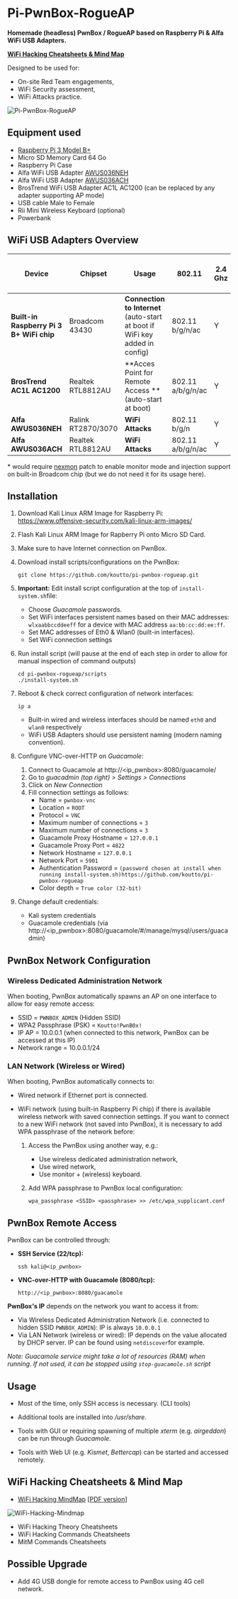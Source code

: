 
Pi-PwnBox-RogueAP
===============================================================================

**Homemade (headless) PwnBox / RogueAP based on Raspberry Pi & Alfa WiFi USB Adapters.**

[**WiFi Hacking Cheatsheets & Mind Map**](#wifi-hacking-cheatsheets--mind-map)

Designed to be used for:

- On-site Red Team engagements,
- WiFi Security assessment, 
- WiFi Attacks practice.



![Pi-PwnBox-RogueAP](img/pwnbox-rogueap.png)



Equipment used
--------------

- [Raspberry Pi 3 Model B+](https://www.raspberrypi.org/products/raspberry-pi-3-model-b-plus)
- Micro SD Memory Card 64 Go
- Raspberry Pi Case
- Alfa WiFi USB Adapter [AWUS036NEH](https://www.alfa.com.tw/products_detail/10.htm)
- Alfa WiFi USB Adapter [AWUS036ACH](https://www.alfa.com.tw/products_detail/1.htm)
- BrosTrend WiFi USB Adapter AC1L AC1200 (can be replaced by any adapter supporting AP mode)
- USB cable Male to Female
- Rii Mini Wireless Keyboard (optional)
- Powerbank



WiFi USB Adapters Overview
--------------------------

| Device | Chipset  | Usage | 802.11 | 2.4 Ghz | 5 Ghz | Kali support out-of-box | Monitor Mode | Injection | AP Mode |
|----------|--------|--------|--------|------|-------------------------|--------------|-----------|---------|--------|
| **Built-in Raspberry Pi 3 B+ WiFi chip** | Broadcom 43430 | **Connection to Internet** (auto-start at boot if WiFi key added in config) | 802.11 b/g/n/ac | Y | Y | Y | N* | N* | Y |
| **BrosTrend AC1L AC1200** | Realtek RTL8812AU | **Acces Point for Remote Access **(auto-start at boot) | 802.11 a/b/g/n/ac | Y | Y | N | Y | N | Y |
| **Alfa AWUS036NEH** | Ralink RT2870/3070 | **WiFi Attacks** | 802.11 b/g/n | Y | N | Y | Y | Y | Y |
| **Alfa AWUS036ACH** | Realtek RTL8812AU | **WiFi Attacks** | 802.11 a/b/g/n/ac | Y | Y | Y | Y | Y | Y |

\* would require [nexmon](https://github.com/seemoo-lab/nexmon) patch to enable monitor mode and injection support on built-in Broadcom chip (but we do not need it for its usage here).



Installation
------------

1. Download Kali Linux ARM Image for Raspberry Pi: https://www.offensive-security.com/kali-linux-arm-images/

2. Flash Kali Linux ARM Image for Rapberry Pi onto Micro SD Card.

3. Make sure to have Internet connection on PwnBox.

4. Download install scripts/configurations on the PwnBox:

   ```
   git clone https://github.com/koutto/pi-pwnbox-rogueap.git
   ```

5. **Important:** Edit install script configuration at the top of `install-system.sh`file:

   - Choose *Guacamole* passwords.
   - Set WiFi interfaces persistent names based on their MAC addresses: `wlxaabbccddeeff` for a device with MAC address `aa:bb:cc:dd:ee:ff`.
   - Set MAC addresses of Eth0 & Wlan0 (built-in interfaces).
   - Set WiFi connection settings

6. Run install script (will pause at the end of each step in order to allow for manual inspection of command outputs)

   ```
   cd pi-pwnbox-rogueap/scripts
   ./install-system.sh
   ```

7. Reboot & check correct configuration of network interfaces:

   ```
   ip a
   ```

   - Built-in wired and wireless interfaces should be named `eth0` and `wlan0` respectively
   - WiFi USB Adapters should use persistent naming (modern naming convention).

8. Configure VNC-over-HTTP on *Guacamole*:

   1. Connect to Guacamole at http://<ip_pwnbox>:8080/guacamole/
   2. Go to *guacadmin (top right) > Settings > Connections*
   3. Click on *New Connection*
   4. Fill connection settings as follows:
      - Name = `pwnbox-vnc`
      - Location = `ROOT`
      - Protocol = `VNC`
      - Maximum number of connections = `3`
      - Maximum number of connections = `3`
      - Guacamole Proxy Hostname = `127.0.0.1`
      - Guacamole Proxy Port = `4822`
      - Network Hostname = `127.0.0.1`
      - Network Port = `5901`
      - Authentication Password = `(password chosen at install when running install-system.sh)https://github.com/koutto/pi-pwnbox-rogueap`
      - Color depth = `True color (32-bit)`

9. Change default credentials:
   - Kali system credentials
   - Guacamole credentials (via http://<ip_pwnbox>:8080/guacamole/#/manage/mysql/users/guacadmin)



## PwnBox Network Configuration

### Wireless Dedicated Administration Network

 When booting, PwnBox automatically spawns an AP on one interface to allow for easy remote access:

- SSID = `PWNBOX_ADMIN` (Hidden SSID)
- WPA2  Passphrase (PSK) = `Koutto!PwnB0x!`
- IP AP = 10.0.0.1 (when connected to this network, PwnBox can be accessed at this IP)
- Network range = 10.0.0.1/24

### LAN Network (Wireless or Wired)

When booting, PwnBox automatically connects to:

- Wired network if Ethernet port is connected.

- WiFi network (using built-in Raspberry Pi chip) if there is available wireless network with saved connection settings. If you want to connect to a new WiFi network (not saved into PwnBox), it is necessary to add WPA passphrase of the network before:

  1. Access the PwnBox using another way, e.g.:

     - Use wireless dedicated administration network,
     - Use wired network,
     - Use monitor + (wireless) keyboard.

  2. Add WPA passphrase to PwnBox local configuration:

     ```
     wpa_passphrase <SSID> <passphrase> >> /etc/wpa_supplicant.conf
     ```



## PwnBox Remote Access

PwnBox can be controlled through:

- **SSH Service (22/tcp):**

  ```
  ssh kali@<ip_pwnbox>
  ```

- **VNC-over-HTTP with Guacamole (8080/tcp):** 

  ```
  http://<ip_pwnbox>:8080/guacamole
  ```

**PwnBox's IP** depends on the network you want to access it from:

- Via Wireless Dedicated Administration Network (i.e. connected to hidden SSID `PWNBOX_ADMIN`): IP is always `10.0.0.1`
- Via LAN Network (wireless or wired): IP depends on the value allocated by DHCP server. IP can be found using `netdiscover`for example.

*Note: Guacamole service might take a lot of resources (RAM) when running. If not used, it can be stopped using `stop-guacamole.sh` script*



## Usage

- Most of the time, only SSH access is necessary. (CLI tools)

- Additional tools are installed into */usr/share*.

- Tools with GUI or requiring spawning of multiple *xterm* (e.g. *airgeddon*) can be run through *Guacamole*.

- Tools with Web UI (e.g. *Kismet*, *Bettercap*) can be started and accessed remotely.

  

WiFi Hacking Cheatsheets & Mind Map
-----------------------------------------------

- [WiFi Hacking MindMap](mindmap/WiFi-Hacking-MindMap-v1.png) [[PDF version](mindmap/WiFi-Hacking-MindMap-v1.pdf)]

![WiFi-Hacking-Mindmap](mindmap/WiFi-Hacking-MindMap-v1-thumb.png)



- WiFi Hacking Theory Cheatsheets
- WiFi Hacking Commands Cheatsheets
- MitM Commands Cheatsheets



Possible Upgrade
----------------

- Add 4G USB dongle for remote access to PwnBox using 4G cell network.

